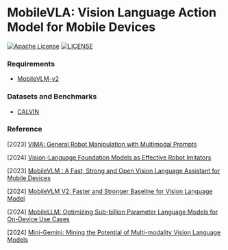 # MobileVLA: Vision Language Action Model for Mobile Devices

[![Apache License](https://img.shields.io/badge/license-Apache-green.svg)](https://opensource.org/licenses/MIT) [![LICENSE](https://img.shields.io/badge/license-Anti%20996-blue.svg)](https://github.com/996icu/996.ICU/blob/master/LICENSE)



### Requirements

- [MobileVLM-v2](https://github.com/Meituan-AutoML/MobileVLM)



### Datasets and Benchmarks

- [CALVIN](http://calvin.cs.uni-freiburg.de/)



### Reference

[2023] [VIMA: General Robot Manipulation with Multimodal Prompts](https://arxiv.org/abs/2210.03094)

[2024] [Vision-Language Foundation Models as Effective Robot Imitators](https://arxiv.org/abs/2311.01378)

[2023] [MobileVLM : A Fast, Strong and Open Vision Language Assistant for Mobile Devices](https://arxiv.org/abs/2312.16886)

[2024] [MobileVLM V2: Faster and Stronger Baseline for Vision Language Model](https://arxiv.org/abs/2402.03766)

[2024] [MobileLLM: Optimizing Sub-billion Parameter Language Models for On-Device Use Cases](https://arxiv.org/abs/2402.14905)

[2024] [Mini-Gemini: Mining the Potential of Multi-modality Vision Language Models](https://arxiv.org/abs/2403.18814)